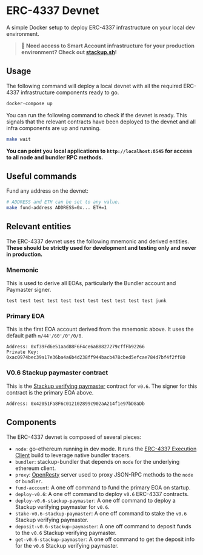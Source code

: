 # ERC-4337 Devnet

A simple Docker setup to deploy ERC-4337 infrastructure on your local dev environment.

> **🚀 Need access to Smart Account infrastructure for your production environment? Check out [stackup.sh](https://www.stackup.sh/)!**

## Usage

The following command will deploy a local devnet with all the required ERC-4337 infrastructure components ready to go.

```bash
docker-compose up
```

You can run the following command to check if the devnet is ready. This signals that the relevant contracts have been deployed to the devnet and all infra components are up and running.

```bash
make wait
```

**You can point you local applications to `http://localhost:8545` for access to all node and bundler RPC methods.**

## Useful commands

Fund any address on the devnet:

```bash
# ADDRESS and ETH can be set to any value.
make fund-address ADDRESS=0x... ETH=1
```

## Relevant entities

The ERC-4337 devnet uses the following mnemonic and derived entities. **These should be strictly used for development and testing only and never in production.**

### Mnemonic

This is used to derive all EOAs, particularly the Bundler account and Paymaster signer.

```
test test test test test test test test test test test junk
```

### Primary EOA

This is the first EOA account derived from the mnemonic above. It uses the default path `m/44'/60'/0'/0/0`.

```
Address: 0xf39Fd6e51aad88F6F4ce6aB8827279cffFb92266
Private Key: 0xac0974bec39a17e36ba4a6b4d238ff944bacb478cbed5efcae784d7bf4f2ff80
```

### V0.6 Stackup paymaster contract

This is the [Stackup verifying paymaster](https://github.com/stackup-wallet/contracts) contract for `v0.6`. The signer for this contract is the primary EOA above.

```
Address: 0x42051Fa8F6c012102899c902aA214f1e97bD8aDb
```

## Components

The ERC-4337 devnet is composed of several pieces:

- `node`: go-ethereum running in dev mode. It runs the [ERC-4337 Execution Client](https://github.com/stackup-wallet/erc-4337-execution-clients) build to leverage native bundler tracers.
- `bundler`: stackup-bundler that depends on `node` for the underlying ethereum client.
- `proxy`: [OpenResty](https://openresty.org/en/) server used to proxy JSON-RPC methods to the `node` or `bundler`.
- `fund-account`: A one off command to fund the primary EOA on startup.
- `deploy-v0.6`: A one off command to deploy `v0.6` ERC-4337 contracts.
- `deploy-v0.6-stackup-paymaster`: A one off command to deploy a Stackup verifying paymaster for `v0.6`.
- `stake-v0.6-stackup-paymaster`: A one off command to stake the `v0.6` Stackup verifying paymaster.
- `deposit-v0.6-stackup-paymaster`: A one off command to deposit funds to the `v0.6` Stackup verifying paymaster.
- `get-v0.6-stackup-paymaster`: A one off command to get the deposit info for the `v0.6` Stackup verifying paymaster.
